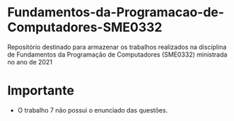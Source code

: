 # Fundamentos-da-Programacao-de-Computadores-SME0332 

Repositório destinado para armazenar os trabalhos realizados na disciplina de Fundamentos da Programação de Computadores (SME0332) ministrada no ano de 2021

# Importante #
  - O trabalho 7 não possui o enunciado das questões.

